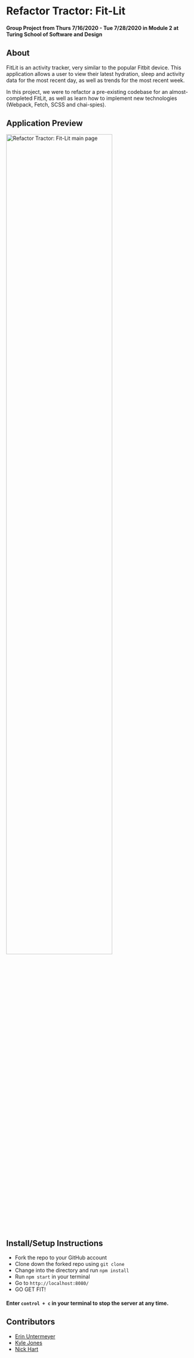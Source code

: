 # Refactor Tractor: Fit-Lit

#### Group Project from Thurs 7/16/2020 - Tue 7/28/2020 in Module 2 at Turing School of Software and Design

## About

FitLit is an activity tracker, very similar to the popular Fitbit device. This application allows a user to view their latest hydration, sleep and activity data for the most recent day, as well as trends for the most recent week.

In this project, we were to refactor a pre-existing codebase for an almost-completed FitLit, as well as learn how to implement new technologies (Webpack, Fetch, SCSS and chai-spies).

## Application Preview

<img src="http://g.recordit.co/3tTWLQO6U9.gif" alt="Refactor Tractor: Fit-Lit main page" height=auto width=75%/>

## Install/Setup Instructions

- Fork the repo to your GitHub account
- Clone down the forked repo using `git clone`
- Change into the directory and run `npm install`
- Run `npm start` in your terminal
- Go to `http://localhost:8080/`
- GO GET FIT! 
#### Enter `control + c` in your terminal to stop the server at any time.

## Contributors

- [Erin Untermeyer](https://github.com/ErinUntermeyer)
- [Kyle Jones](https://github.com/KJJones13)
- [Nick Hart](https://github.com/nickhartdev)
